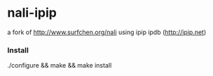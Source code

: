 # nali-ipip
a fork of http://www.surfchen.org/nali using ipip ipdb (http://ipip.net)

### Install

./configure && make && make install
